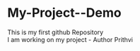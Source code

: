 # My-Project--Demo
This is my first github Repository
<br>
I am working on my project - Author Prithvi
